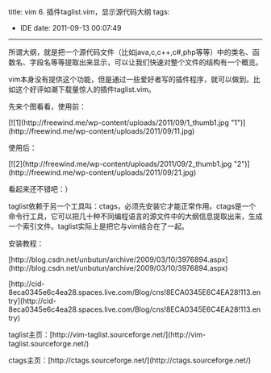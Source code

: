 title: vim 6. 插件taglist.vim，显示源代码大纲
tags:
  - IDE
date: 2011-09-13 00:07:49
---

所谓大纲，就是把一个源代码文件（比如java,c,c++,c#,php等等）中的类名、函数名、字段名等等提取出来显示，可以让我们快速对整个文件的结构有一个概览。
<p>vim本身没有提供这个功能，但是通过一些爱好者写的插件程序，就可以做到。比如这个好评如潮下载量惊人的插件taglist.vim。
<p>先来个图看看，使用前：
<p>[![1](http://freewind.me/wp-content/uploads/2011/09/1_thumb1.jpg "1")](http://freewind.me/wp-content/uploads/2011/09/11.jpg)
<p>使用后：
<p>[![2](http://freewind.me/wp-content/uploads/2011/09/2_thumb1.jpg "2")](http://freewind.me/wp-content/uploads/2011/09/21.jpg)
<p>看起来还不错吧：）
<p>taglist依赖于另一个工具叫：ctags，必须先安装它才能正常作用。ctags是一个命令行工具，它可以把几十种不同编程语言的源文件中的大纲信息提取出来，生成一个索引文件。taglist实际上是把它与vim结合在了一起。
<p>安装教程：
<p>[http://blog.csdn.net/unbutun/archive/2009/03/10/3976894.aspx](http://blog.csdn.net/unbutun/archive/2009/03/10/3976894.aspx)
<p>[http://cid-8eca0345e6c4ea28.spaces.live.com/Blog/cns!8ECA0345E6C4EA28!113.entry](http://cid-8eca0345e6c4ea28.spaces.live.com/Blog/cns!8ECA0345E6C4EA28!113.entry)
<p>taglist主页：[http://vim-taglist.sourceforge.net/](http://vim-taglist.sourceforge.net/)
<p>ctags主页：[http://ctags.sourceforge.net/](http://ctags.sourceforge.net/)